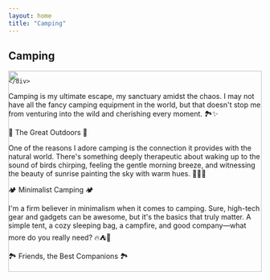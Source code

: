 ```yaml
---
layout: home
title: "Camping"
---
```


## Camping

<style>
    .slideshow {
        position: relative;
        width: 100%;
        height: 400px;
        overflow: hidden;
    }
    .slideshow img {
        position: absolute;
        top: 0;
        left: 0;
        width: 100%;
        height: 100%;
        object-fit: cover;
        transition: opacity 1s ease-in-out;
    }
    .slideshow img:last-child {
        opacity: 0;
    }
    .slideshow:hover img:first-child {
        opacity: 0;
    }
    .slideshow:hover img:last-child {
        opacity: 1;
    }
</style>
<body>
	<div class="slideshow">
        <img src="/assets/img/all-pics/camping-1.jpg" width="100%">
        <img src="/assets/img/all-pics/camping-2.jpg" width="100%">
        
	</div>
</body>

Camping is my ultimate escape, my sanctuary amidst the chaos. I may not have all the fancy camping equipment in the world, but that doesn't stop me from venturing into the wild and cherishing every moment. 🏞️✨

🌟 The Great Outdoors 🌟

One of the reasons I adore camping is the connection it provides with the natural world. There's something deeply therapeutic about waking up to the sound of birds chirping, feeling the gentle morning breeze, and witnessing the beauty of sunrise painting the sky with warm hues. 🌅🦉🌿

🏕️ Minimalist Camping 🏕️

I'm a firm believer in minimalism when it comes to camping. Sure, high-tech gear and gadgets can be awesome, but it's the basics that truly matter. A simple tent, a cozy sleeping bag, a campfire, and good company—what more do you really need? 🔥⛺🌌

🏞️ Friends, the Best Companions 🏞️

Camping is even more magical when shared with friends. Gathering around a campfire, swapping stories, and stargazing together creates memories that last a lifetime. Camping with friends brings us closer to each other and to the natural world. 🌌🔥👫

🏕️ Recharging the Soul 🏕️

Camping rejuvenates my spirit. It's a way to unplug, unwind, and reconnect with what truly matters. The tranquility of the wilderness, the smell of the forest, and the soft rustling of leaves in the breeze are balm for the soul. 🌲🕊️💆‍♂️

Whether it's a weekend escape or an impromptu adventure, camping reminds me that life is beautiful and precious. It's a reminder that we should treasure every sunrise, every shared laugh, and every moment spent immersed in the great outdoors. 🌅🍃💫